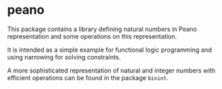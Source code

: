peano
=====

This package contains a library defining natural numbers
in Peano representation and some operations on this representation.

It is intended as a simple example for functional logic programming
and using narrowing for solving constraints.

A more sophisticated representation of natural and integer numbers
with efficient operations can be found in the package `binint`.
